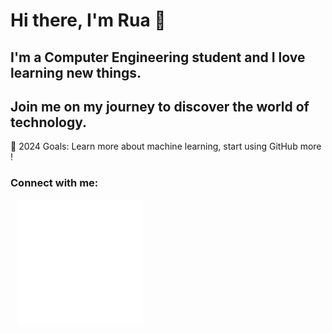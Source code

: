 # Hi there, I'm Rua 🤍 
## I'm a Computer Engineering student and I love learning new things.
## Join me on my journey to discover the world of technology.

🌸 2024 Goals: Learn more about machine learning, start using GitHub more !

### Connect with me:
&nbsp;&nbsp;
[![website](./img/linkedin-light.svg)](https://linkedin.com/in/ruasnv)

<br />

[linkedin]: https://linkedin.com/in/ruasnv
